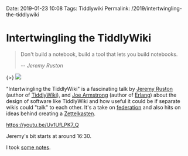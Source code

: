 Date: 2019-01-23 10:08
Tags: Tiddlywiki
Permalink: /2019/intertwingling-the-tiddlywiki

# Intertwingling the TiddlyWiki

> Don't build a notebook, build a tool that lets you build notebooks.
> 
> -- _Jeremy Ruston_

{>} ![](/_img/tiddlywiki.png)

"Intertwingling the TiddlyWiki" is a fascinating talk by [Jeremy Ruston](https://jermolene.com/) (author of [TiddlyWiki](https://tiddlywiki.com)), and [Joe Armstrong](https://joearms.github.io/) (author of [Erlang](https://www.erlang.org/)) about the design of software like TiddlyWiki and how useful it could be if separate wikis could "talk" to each other. It's a take on [federation](https://indieweb.org/federation) and also hits on ideas behind creating a [Zettelkasten](https://takingnotenow.blogspot.com/2007/12/luhmanns-zettelkasten.html).

https://youtu.be/Uv1UfLPK7_Q

Jeremy's bit starts at around 16:30.

I took [some notes](https://rudimentarylathe.org/#2019.01.23%20-%20Intertwingling%20the%20TiddlyWiki).

